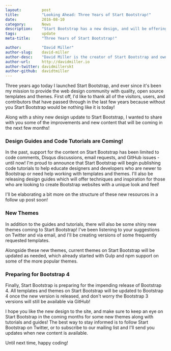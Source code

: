 ```yaml
---
layout:			post
title:			"Looking Ahead: Three Years of Start Bootstrap!"
date:			2016-08-10
category:		News
description:	"Start Bootstrap has a new design, and will be offering new themes, code tutorials, and design guides in the coming months!"
tags:			update
meta-title:		"Three Years of Start Bootstrap!"

author:			"David Miller"
author-slug:	david-miller
author-desc:	"David Miller is the creator of Start Bootstrap and owner of Blackrock Digital. He is a front end web designer and developer working out of sunny Orlando, Florida."
author-url:		http://davidmiller.io
author-twitter:	davidmillerskt
author-github:	davidtmiller
---
```

Three years ago today I launched Start Bootstrap, and ever since it's been my mission to provide the web design community with quality, open source templates and themes. First off, I'd like to thank all of the visitors, users, and contributors that have passed through in the last few years because without you Start Bootstrap would be nothing like it is today!

Along with a shiny new design update to Start Bootstrap, I wanted to share with you some of the improvements and new content that will be coming in the next few months!

### Design Guides and Code Tutorials are Coming!

In the past, support for the content on Start Bootstrap has been limited to code comments, Disqus discussions, email requests, and GitHub issues - until now! I'm proud to announce that Start Bootstrap will begin publishing code tutorials to help educate designers and developers who are newer to Bootstrap or need help working with templates and themes. I'll also be releasing design guides which will offer techniques and inspiration for those who are looking to create Bootstrap websites with a unique look and feel!

I'll be elaborating a bit more on the structure of these new resources in a follow up post soon!

### New Themes

In addition to the guides and tutorials, there will also be some shiny new themes coming to Start Bootstrap! I've been listening to your suggestions on Twitter and via email, and I'll be creating versions of some frequently requested templates.

Alongside these new themes, current themes on Start Bootstrap will be updated as needed, which already started with Gulp and npm support on some of the more popular themes.

### Preparing for Bootstrap 4

Finally, Start Bootstrap is preparing for the impending release of Bootstrap 4. All templates and themes on Start Bootstrap will be updated to Bootstrap 4 once the new version is released, and don't worry the Bootstrap 3 versions will still be available via GitHub!

I hope you like the new design to the site, and make sure to keep an eye on Start Bootstrap in the coming months for some new themes along with tutorials and guides! The best way to stay informed is to follow Start Bootstrap on Twitter, or to subscribe to our mailing list and I'll send you updates when new content is available.

Until next time, happy coding!